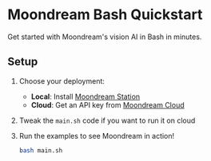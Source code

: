 # Moondream Bash Quickstart

Get started with Moondream's vision AI in Bash in minutes.

## Setup

1. Choose your deployment:

   - **Local**: Install [Moondream Station](https://moondream.ai/station)
   - **Cloud**: Get an API key from [Moondream Cloud](https://moondream.ai/cloud)

2. Tweak the `main.sh` code if you want to run it on cloud

3. Run the examples to see Moondream in action!

   ```bash
   bash main.sh
   ```
